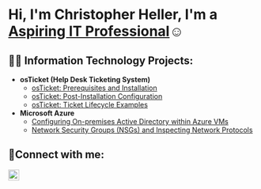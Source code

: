 <h1>Hi, I'm Christopher Heller, I'm a <a href="https://linkedin.com/in/christopher-heller-59b229153">Aspiring IT Professional</a>☺</h1>

<h2>👨‍💻 Information Technology Projects:</h2>

- <b>osTicket (Help Desk Ticketing System)</b>
  - [osTicket: Prerequisites and Installation](https://github.com/thechrisheller/osticket-prereqs)
  - [osTicket: Post-Installation Configuration](https://github.com/thechrisheller/post-install-config)
  - [osTicket: Ticket Lifecycle Examples](https://github.com/thechrisheller/ticket-lifecycle)
- <b>Microsoft Azure</b>
  - [Configuring On-premises Active Directory within Azure VMs](https://github.com/thechrisheller/configure-ad)
  - [Network Security Groups (NSGs) and Inspecting Network Protocols](https://github.com/thechrisheller/azure-network-protocols)

<h2>🤳Connect with me:</h2>


[<img align="left" alt="Josh | LinkedIn" width="22px" src="https://cdn.jsdelivr.net/npm/simple-icons@v3/icons/linkedin.svg" />][linkedin]




[linkedin]: https://linkedin.com/in/christopher-heller-59b229153
